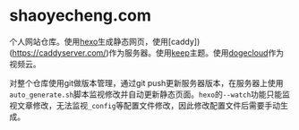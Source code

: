 # shaoyecheng.com

个人网站仓库。使用[hexo](https://hexo.io/zh-cn/)生成静态网页，使用[caddy])(https://caddyserver.com/)作为服务器。使用[keep](https://github.com/XPoet/hexo-theme-keep)主题。使用[dogecloud](https://www.dogecloud.com/)作为视频云。

对整个仓库使用git做版本管理，通过git push更新服务器版本，在服务器上使用`auto_generate.sh`脚本监视修改并自动更新静态页面。`hexo`的`--watch`功能只能监视文章修改，无法监视`_config`等配置文件修改，因此修改配置文件后需要手动生成。